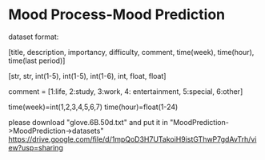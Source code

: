 # Mood Process-Mood Prediction

dataset format:

[title, description, importancy, difficulty, comment, time(week), time(hour), time(last period)]

[str, str, int(1-5), int(1-5), int(1-6), int, float, float]

comment = [1:life, 2:study, 3:work, 4: entertainment, 5:special, 6:other]

time(week)=int(1,2,3,4,5,6,7)
time(hour)=float(1-24)


please download "glove.6B.50d.txt" and put it in "MoodPrediction->MoodPrediction->datasets"
https://drive.google.com/file/d/1mpQoD3H7UTakoiH9istGThwP7gdAvTrh/view?usp=sharing
